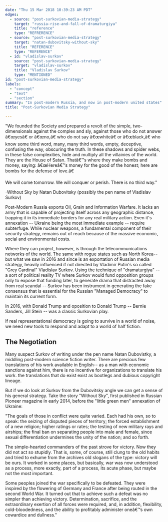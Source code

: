 ```yaml
---
date: "Thu 15 Mar 2018 10:39:23 AM PDT"
edges:
  - source: "post-surkovian-media-strategy"
    target: "russia-rise-and-fall-of-dramaturgiya"
    title: "reference"
    type: "REFRERENCE"
  - source: "post-surkovian-media-strategy"
    target: "natan-dubovitsky-without-sky"
    title: "REFERENCE"
    type: "REFERENCE"
  - id: "vladislav-surkov"
    source: "post-surkovian-media-strategy"
    target: "vladislav-surkov"
    title: "Vladislav Surkov"
    type: "MENTIONED"
id: "post-surkovian-media-strategy"
labels:
  - "concept"
  - "text"
  - "section"
summary: "In post-modern Russia, and now in post-modern united states"
title: "Post-Surkovian Media Strategy"

---
```

"We founded the Society and prepared a revolt of the simple, two-dimensionals against the complex and sly, against those who do not answer â€œyesâ€ or â€œno,â€ who do not say â€œwhiteâ€ or â€œblack,â€ who know some third word, many, many third words, empty, deceptive, confusing the way, obscuring the truth. In these shadows and spider webs, in these false complexities, hide and multiply all the villainies of the world. They are the House of Satan. Thatâ€™s where they make bombs and money, saying: â€œHereâ€™s money for the good of the honest; here are bombs for the defense of love.â€

We will come tomorrow. We will conquer or perish. There is no third way."

-Without Sky by Natan Dubovitsky (possibly the pen name of Vladislav Surkov)


Post-Modern Russia exports Oil, Grain and Information Warfare. It lacks an army that is capable of projecting itself across any geographic distance, trapping it in its immediate borders for any real military action. Even it's annexation -- Ukraine being the most immediate example -- require subterfuge. While nuclear weapons, a fundamental component of their security strategy, remains out of reach because of the massive economic, social and environmental costs.

Where they can project, however, is through the telecommunications networks of the world. The same with rogue states such as North Korea-- but what we saw in 2016 and since is an exportation of Russian media strategy, heavily influenced if not directed by Vladimir Putin's so called "Grey Cardinal" Vladislav Surkov. Using the technique of "dramaturgiya" -- a sort of political reality TV where Surkov would fund opposition groups only to expose that funding later, to generate drama that distracted away from real scandal -- Surkov has been instrument in generating the fake consensus that is essential for the Russian "Managed Democracy" to maintain its current form.

In 2016, with Donald Trump and oposition to Donald Trump -- Bernie Sanders, Jill Stein -- was a classic Surkovian play.

If real representational democracy is going to survive in a world of noise, we need new tools to respond and adapt to a world of half fiction.

## The Negotiation

Many suspect Surkov of writing under the pen name Natan Dubovistky, a middling post-modern science fiction writer. There are precious few translations of his work available in English-- as a man with economic sanctions against him, there is no incentive for organizations to translate his work. the translations that do exist exist as bootlegs and dubious copyright lineage.

But if we do look at Surkov from the Dubovitsky angle we can get a sense of his general strategy. Take the story "Without Sky", first published in Russian Pioneer magazine in early 2014, before the "little green men" annexation of Ukraine:

"The goals of those in conflict were quite varied. Each had his own, so to speak: the seizing of disputed pieces of territory; the forced establishment of a new religion; higher ratings or rates; the testing of new military rays and airships; the final ban on separating people into male and female, since sexual differentiation undermines the unity of the nation; and so forth.

The simple-hearted commanders of the past strove for victory. Now they did not act so stupidly. That is, some, of course, still clung to the old habits and tried to exhume from the archives old slogans of the type: victory will be ours. It worked in some places, but basically, war was now understood as a process, more exactly, part of a process, its acute phase, but maybe not the most important.

Some peoples joined the war specifically to be defeated. They were inspired by the flowering of Germany and France after being routed in the second World War. It turned out that to achieve such a defeat was no simpler than achieving victory. Determination, sacrifice, and the extraordinary exertion of all forces were required, and, in addition, flexibility, cold-bloodedness, and the ability to profitably administer oneâ€™s own cowardice and dullness."
